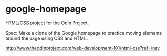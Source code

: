 # google-homepage
HTML/CSS project for the Odin Project.

Spec: Make a clone of the Google homepage to practice 
moving elements around the page using CSS and HTML.

http://www.theodinproject.com/web-development-101/html-css?ref=lnav